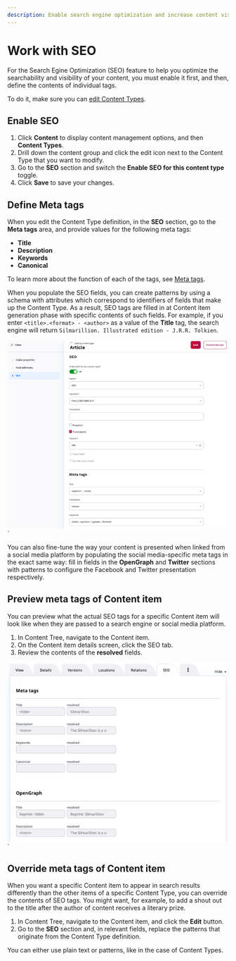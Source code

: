 ```yaml
---
description: Enable search engine optimization and increase content visibility by defining meta tags.
---
```


# Work with SEO

For the Search Egine Optimization (SEO) feature to help you optimize the searchability 
and visibility of your content, you must enable it first, and
then, define the contents of individual tags.

To do it, make sure you can [edit Content Types](../site_organization/organizing_the_site.md#content-types).

## Enable SEO

1. Click **Content** to display content management options, and then **Content Types**.
2. Drill down the content group and click the edit icon next to the Content Type that you want to modify.
3. Go to the **SEO** section and switch the **Enable SEO for this content type** toggle.
4. Click **Save** to save your changes.

## Define Meta tags

When you edit the Content Type definition, in the **SEO** section, go to the 
**Meta tags** area, and provide values for the following meta tags:

- **Title**
- **Description**
- **Keywords** 
- **Canonical**

To learn more about the function of each of the tags, see [Meta tags](seo.md#meta-tags).

When you populate the SEO fields, you can create patterns by using a schema with 
attributes which correspond to identifiers of fields that make up the Content Type.
As a result, SEO tags are filled in at Content item generation phase with specific 
contents of such fields. For example, if you enter `<title>.<format> - <author>` 
as a value of the **Title** tag, the search engine will return 
`Silmarillion. Illustrated edition - J.R.R. Tolkien`.

![SEO tags](img/SEO_tags.png)`

You can also fine-tune the way your content is presented when linked from 
a social media platform by populating the social media-specific meta tags 
in the exact same way: 
fill in fields in the **OpenGraph** and **Twitter** sections with patterns 
to configure the Facebook and Twitter presentation respectively. 
<!--If you leave these fields blank, social media snippets are generated based on 
the definitions that you provided in the search engine meta tag fields.-->

## Preview meta tags of Content item

You can preview what the actual SEO tags for a specific Content item 
will look like when they are passed to a search engine or social media platform.

1. In Content Tree, navigate to the Content item.
2. On the Content item details screen, click the SEO tab.
3. Review the contents of the **resolved** fields.

![SEO tab in Content item details](img/SEO_tab.png)`

## Override meta tags of Content item

When you want a specific Content item to appear in search results differently than 
the other items of a specific Content Type, you can override the contents of SEO tags.
You might want, for example, to add a shout out to the title after the author of content 
receives a literary prize.

1. In Content Tree, navigate to the Content item, and click the **Edit** button.
2. Go to the **SEO** section and, in relevant fields, replace the patterns that 
originate from the Content Type definition. 

You can either use plain text or patterns, like in the case of Content Types. 
